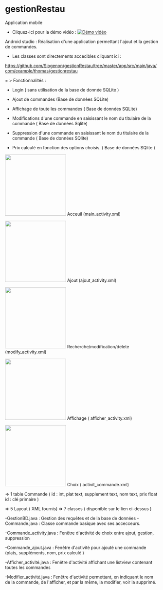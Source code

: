 # gestionRestau
Application mobile 






* Cliquez-ici pour la démo vidéo :
[![Démo vidéo](https://img.youtube.com/vi/rLzL5IhYaaE/0.jpg)](https://www.youtube.com/watch?v=rLzL5IhYaaE)










Android studio : Réalisation d'une application permettant l'ajout et la gestion de commandes.

- Les classes sont directements accecibles cliquant ici :

https://github.com/Siogenon/gestionRestau/tree/master/app/src/main/java/com/example/thomas/gestionrestau 



= > Fonctionnalités :

- Login ( sans utilisation de la base de donnée SQLite ) 

- Ajout de commandes (Base de données SQLite)

- Affichage de toute les commandes ( Base de données SQLite)

- Modifications d'une commande en saisissant le nom du titulaire de la commande ( Base de données Sqlite)

- Suppression  d'une commande en saisissant le nom du titulaire de la commande ( Base de données SQlite)

- Prix calculé en fonction des options choisis. ( Base de données SQlite )


<img height="200" src = http://image.noelshack.com/fichiers/2018/23/4/1528352640-acceuil.png /> Acceuil (main_activity.xml)


<img height="200" src = http://image.noelshack.com/fichiers/2018/23/4/1528352644-ajout.png /> Ajout (ajout_activity.xml)


<img height="200" src = http://image.noelshack.com/fichiers/2018/23/4/1528352644-recherchemodifsupp.png /> Recherche/modification/delete (modify_activity.xml)


<img height="200" src = http://image.noelshack.com/fichiers/2018/23/4/1528352645-afficher.png /> Affichage ( afficher_activity.xml)


<img height="200" src =  http://image.noelshack.com/fichiers/2018/23/4/1528352640-choix.png /> Choix ( activit_commande.xml)





=> 1 table 
Commande ( id : int, plat text, supplement text, nom text, prix float
   id : clé primaire ) 

=> 5 Layout ( XML fournis)
=> 7 classes ( disponible sur le lien ci-dessus ) 


-GestionBD.java : Gestion des requêtes et de la base de données
-Commande.java : Classe commande basique avec ses accecceurs.

-Commande_activity.java : Fenêtre d'activité de choix entre ajout, gestion, suppression

-Commande_ajout.java : Fenêtre d'activité pour ajouté une commande (plats, suppléments, nom, prix calculé )

-Afficher_activité.java : Fenêtre d'activité affichant une listview contenant toutes les commandes 

-Modifier_activité.java : Fenêtre d'activité permettant, en indiquant le nom de la commande, de l'afficher, et par la même, la modifier, voir la supprimé.






